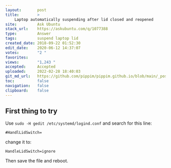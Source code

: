 ```yaml
---
layout:       post
title:        >
    Laptop automatically suspending after lid closed and reopened
site:         Ask Ubuntu
stack_url:    https://askubuntu.com/q/1077388
type:         Answer
tags:         suspend laptop lid
created_date: 2018-09-22 01:52:30
edit_date:    2020-06-12 14:37:07
votes:        "2 "
favorites:    
views:        "1,243 "
accepted:     Accepted
uploaded:     2022-02-28 18:40:03
git_md_url:   https://github.com/pippim/pippim.github.io/blob/main/_posts/2018/2018-09-22-Laptop-automatically-suspending-after-lid-closed-and-reopened.md
toc:          false
navigation:   false
clipboard:    false
---
```


## First thing to try

Use `sudo -H gedit /etc/systemd/logind.conf` and search for this line:

``` 
#HandlLidSwitch=
```

change it to:

``` 
HandleLidSwitch=ignore
```

Then save the file and reboot.
